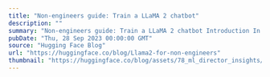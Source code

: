 ```yaml
---
title: "Non-engineers guide: Train a LLaMA 2 chatbot"
description: ""
summary: "Non-engineers guide: Train a LLaMA 2 chatbot Introduction In this tutorial we will show you how anyo..."
pubDate: "Thu, 28 Sep 2023 00:00:00 GMT"
source: "Hugging Face Blog"
url: "https://huggingface.co/blog/Llama2-for-non-engineers"
thumbnail: "https://huggingface.co/blog/assets/78_ml_director_insights/tuto.png"
---
```


